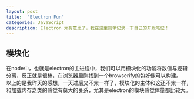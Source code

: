 ```yaml
---
layout: post
title:  "Electron Fun"
categories: JavaScript
description: Electron 太有意思了，我在这里简单记录一下自己的开发笔记！
---
```


## 模块化

在node中，也就是electron的主进程中，我们可以用模块化的功能将数值与逻辑分离，反正就是很棒，在浏览器里刚找到一个browserify的包好像可以构建。  
以上的是我昨天的感想，一天过后又不太一样了，模块化的主体和这还不太一样，和加载内存之类的感觉有莫大的关系，尤其是electron的模块感觉体量都比较大。
